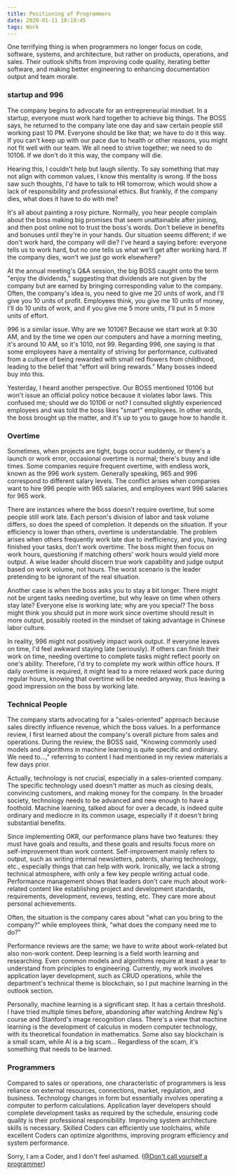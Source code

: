```yaml
---
title: Positioning of Programmers
date: 2020-01-11 18:19:45
tags: Work
---
```


One terrifying thing is when programmers no longer focus on code, software, systems, and architecture, but rather on products, operations, and sales. Their outlook shifts from improving code quality, iterating better software, and making better engineering to enhancing documentation output and team morale.

### startup and 996

The company begins to advocate for an entrepreneurial mindset. In a startup, everyone must work hard together to achieve big things. The BOSS says, he returned to the company late one day and saw certain people still working past 10 PM. Everyone should be like that; we have to do it this way. If you can't keep up with our pace due to health or other reasons, you might not fit well with our team. We all need to strive together; we need to do 10106. If we don't do it this way, the company will die.

Hearing this, I couldn't help but laugh silently. To say something that may not align with common values, I know this mentality is wrong. If the boss saw such thoughts, I'd have to talk to HR tomorrow, which would show a lack of responsibility and professional ethics. But frankly, if the company dies, what does it have to do with me?

It's all about painting a rosy picture. Normally, you hear people complain about the boss making big promises that seem unattainable after joining, and then post online not to trust the boss's words. Don't believe in benefits and bonuses until they're in your hands. Our situation seems different; if we don't work hard, the company will die? I've heard a saying before: everyone tells us to work hard, but no one tells us what we'll get after working hard. If the company dies, won't we just go work elsewhere?

At the annual meeting's Q&A session, the big BOSS caught onto the term "enjoy the dividends," suggesting that dividends are not given by the company but are earned by bringing corresponding value to the company. Often, the company's idea is, you need to give me 20 units of work, and I'll give you 10 units of profit. Employees think, you give me 10 units of money, I'll do 10 units of work, and if you give me 5 more units, I'll put in 5 more units of effort.

996 is a similar issue. Why are we 10106? Because we start work at 9:30 AM, and by the time we open our computers and have a morning meeting, it's around 10 AM, so it's 1010, not 99. Regarding 996, one saying is that some employees have a mentality of striving for performance, cultivated from a culture of being rewarded with small red flowers from childhood, leading to the belief that "effort will bring rewards." Many bosses indeed buy into this.

Yesterday, I heard another perspective. Our BOSS mentioned 10106 but won't issue an official policy notice because it violates labor laws. This confused me; should we do 10106 or not? I consulted slightly experienced employees and was told the boss likes "smart" employees. In other words, the boss brought up the matter, and it's up to you to gauge how to handle it.

### Overtime

Sometimes, when projects are tight, bugs occur suddenly, or there's a launch or work error, occasional overtime is normal; there's busy and idle times. Some companies require frequent overtime, with endless work, known as the 996 work system. Generally speaking, 965 and 996 correspond to different salary levels. The conflict arises when companies want to hire 996 people with 965 salaries, and employees want 996 salaries for 965 work.

There are instances where the boss doesn't require overtime, but some people still work late. Each person's division of labor and task volume differs, so does the speed of completion. It depends on the situation. If your efficiency is lower than others, overtime is understandable. The problem arises when others frequently work late due to inefficiency, and you, having finished your tasks, don't work overtime. The boss might then focus on work hours, questioning if matching others' work hours would yield more output. A wise leader should discern true work capability and judge output based on work volume, not hours. The worst scenario is the leader pretending to be ignorant of the real situation.

Another case is when the boss asks you to stay a bit longer. There might not be urgent tasks needing overtime, but why leave on time when others stay late? Everyone else is working late; why are you special? The boss might think you should put in more work since overtime should result in more output, possibly rooted in the mindset of taking advantage in Chinese labor culture.

In reality, 996 might not positively impact work output. If everyone leaves on time, I'd feel awkward staying late (seriously). If others can finish their work on time, needing overtime to complete tasks might reflect poorly on one's ability. Therefore, I'd try to complete my work within office hours. If daily overtime is required, it might lead to a more relaxed work pace during regular hours, knowing that overtime will be needed anyway, thus leaving a good impression on the boss by working late.

### Technical People

The company starts advocating for a "sales-oriented" approach because sales directly influence revenue, which the boss values. In a performance review, I first learned about the company's overall picture from sales and operations. During the review, the BOSS said, "Knowing commonly used models and algorithms in machine learning is quite specific and ordinary. We need to...," referring to content I had mentioned in my review materials a few days prior.

Actually, technology is not crucial, especially in a sales-oriented company. The specific technology used doesn't matter as much as closing deals, convincing customers, and making money for the company. In the broader society, technology needs to be advanced and new enough to have a foothold. Machine learning, talked about for over a decade, is indeed quite ordinary and mediocre in its common usage, especially if it doesn't bring substantial benefits.

Since implementing OKR, our performance plans have two features: they must have goals and results, and these goals and results focus more on self-improvement than work content. Self-improvement mainly refers to output, such as writing internal newsletters, patents, sharing technology, etc., especially things that can help with work. Ironically, we lack a strong technical atmosphere, with only a few key people writing actual code. Performance management shows that leaders don't care much about work-related content like establishing project and development standards, requirements, development, reviews, testing, etc. They care more about personal achievements.

Often, the situation is the company cares about "what can you bring to the company?" while employees think, "what does the company need me to do?"

Performance reviews are the same; we have to write about work-related but also non-work content. Deep learning is a field worth learning and researching. Even common models and algorithms require at least a year to understand from principles to engineering. Currently, my work involves application layer development, such as CRUD operations, while the department's technical theme is blockchain, so I put machine learning in the outlook section.

Personally, machine learning is a significant step. It has a certain threshold. I have tried multiple times before, abandoning after watching Andrew Ng's course and Stanford's image recognition class. There's a view that machine learning is the development of calculus in modern computer technology, with its theoretical foundation in mathematics. Some also say blockchain is a small scam, while AI is a big scam... Regardless of the scam, it's something that needs to be learned.

### Programmers

Compared to sales or operations, one characteristic of programmers is less reliance on external resources, connections, market, regulation, and business. Technology changes in form but essentially involves operating a computer to perform calculations. Application layer developers should complete development tasks as required by the schedule, ensuring code quality is their professional responsibility. Improving system architecture skills is necessary. Skilled Coders can efficiently use toolchains, while excellent Coders can optimize algorithms, improving program efficiency and system performance.

Sorry, I am a Coder, and I don't feel ashamed. ([@Don't call yourself a programmer](https://www.ruanyifeng.com/blog/2011/10/dont_call_yourself_a_programmer.html))
